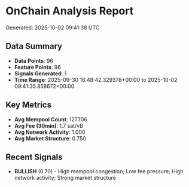 # OnChain Analysis Report
Generated: 2025-10-02 09:41:38 UTC

## Data Summary
- **Data Points**: 96
- **Feature Points**: 96
- **Signals Generated**: 1
- **Time Range**: 2025-09-30 16:48:42.329378+00:00 to 2025-10-02 09:41:35.858672+00:00

## Key Metrics
- **Avg Mempool Count**: 127706
- **Avg Fee (30min)**: 1.7 sat/vB
- **Avg Network Activity**: 1.000
- **Avg Market Structure**: 0.750

## Recent Signals
- **BULLISH** (0.70) - High mempool congestion; Low fee pressure; High network activity; Strong market structure
